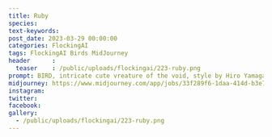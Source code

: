```yaml
---
title: Ruby
species: 
text-keywords: 
post_date: 2023-03-29 00:00:00
categories: FlockingAI
tags: FlockingAI Birds MidJourney 
header      :
  teaser    : /public/uploads/flockingai/223-ruby.png
prompt: BIRD, intricate cute vreature of the void, style by Hiro Yamagata,
midjourney: https://www.midjourney.com/app/jobs/33f289f6-1daa-414d-b3e7-ed435c7bf80a
instagram: 
twitter: 
facebook: 
gallery: 
  - /public/uploads/flockingai/223-ruby.png
---
```


